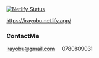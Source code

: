 [![Netlify Status](https://api.netlify.com/api/v1/badges/53bf9cdd-caa6-4db9-9278-d1d0a4091d34/deploy-status)](https://app.netlify.com/sites/irayobu/deploys)

https://irayobu.netlify.app/

### ContactMe
irayobu@gmail.com &nbsp; &nbsp;
0780809031 
